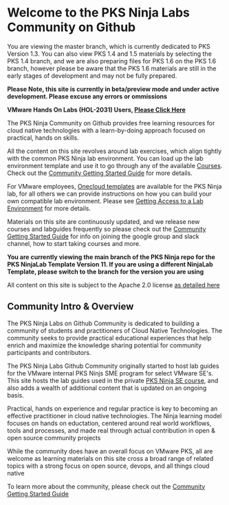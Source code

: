 # Welcome to the PKS Ninja Labs Community on Github

You are viewing the master  branch, which is currently dedicated to PKS Version 1.3. You can also view PKS 1.4 and 1.5 materials by selecting the PKS 1.4 branch, and we are also preparing files for PKS 1.6 on the PKS 1.6 branch, however please be aware that the PKS 1.6 materials are still in the early stages of development and may not be fully prepared.

**Please Note, this site is currently in beta/preview mode and under active development. Please excuse any errors or ommissions**

**VMware Hands On Labs (HOL-2031) Users, [Please Click Here](Courses/HOL2031LabGuides-HL2541)**

The PKS Ninja Community on Github provides free learning resources for cloud native technologies with a learn-by-doing approach focused on practical, hands on skills.

All the content on this site revolves around lab exercises, which align tightly with the common PKS Ninja lab environment. You can load up the lab environment template and use it to go through any of the available [Courses](https://github.com/CNA-Tech/PKS-Ninja/tree/master/Courses/). Check out the [Community Getting Started Guide](https://github.com/CNA-Tech/PKS-Ninja/tree/master/Courses/GettingStarted-GS3861) for more details. 

For VMware employees, [Onecloud templates](https://github.com/CNA-Tech/PKS-Ninja/tree/master/Courses/GetLabAccess-LA8528) are available for the PKS Ninja lab, for all others we can provide instructions on how you can build your own compatible lab environment. Please see [Getting Access to a Lab Environment](https://github.com/CNA-Tech/PKS-Ninja/tree/master/Courses/GetLabAccess-LA8528) for more details.

Materials on this site are continuously updated, and we release new courses and labguides frequently so please check out the [Community Getting Started Guide](https://github.com/CNA-Tech/PKS-Ninja/tree/master/Courses/GettingStarted-GS3861) for info on joining the google group and slack channel, how to start taking courses and more.

**You are currently viewing the main branch of the PKS Ninja repo for the PKS NinjaLab Template Version 11. If you are using a different NinjaLab Template, please switch to the branch for the version you are using**

All content on this site is subject to the Apache 2.0 license [as detailed here](./license.md)

## Community Intro & Overview

The PKS Ninja Labs on Github Community is dedicated to building a community of students and practitioners of Cloud Native Technologies. The community seeks to provide practical educational experiences that help enrich and maximize the knowledge sharing potential for community participants and contributors.

The PKS Ninja Labs Github Community originally started to host lab guides for the VMware internal PKS Ninjs SME program for select VMware SE's. This site hosts the lab guides used in the private [PKS Ninja SE course](https://github.com/CNA-Tech/PKS-Ninja/tree/master/Courses/PksNinjaSe-NI6310), and also adds a wealth of additional content that is updated on an ongoing basis. 

Practical, hands on experience and regular practice is key to becoming an effective practitioner in cloud native technologies. The Ninja learning model focuses on hands on eductation, centered around real world workflows, tools and processes, and made real through actual contribution in open & open source community projects

While the community does have an overall focus on VMware PKS, all are welcome as learning materials on this site cross a broad range of related topics with a strong focus on open source, devops, and all things cloud native

To learn more about the community, please check out the [Community Getting Started Guide](https://github.com/CNA-Tech/PKS-Ninja/tree/master/Courses/GettingStarted-GS3861)
